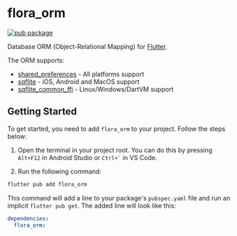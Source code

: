 # flora_orm

[![pub package](https://img.shields.io/pub/v/flora_orm.svg)](https://pub.dev/packages/flora_orm)

Database ORM (Object-Relational Mapping) for [Flutter](https://flutter.io).

The ORM supports:
* [shared_preferences](https://pub.dev/packages/shared_preferences) - All platforms support
* [sqflite](https://pub.dev/packages/sqflite) - iOS, Android and MacOS support
* [sqflite_common_ffi](https://pub.dev/packages/sqflite_common_ffi) - Linux/Windows/DartVM support

## Getting Started

To get started, you need to add `flora_orm` to your project. Follow the steps below:

1. Open the terminal in your project root. You can do this by pressing `Alt+F12` in Android Studio or `` Ctrl+` `` in VS Code.

2. Run the following command:

```bash
flutter pub add flora_orm
```


This command will add a line to your package's `pubspec.yaml` file and run an implicit `flutter pub get`. The added line will look like this:

```yaml
dependencies:
  flora_orm: 
```